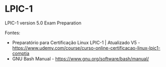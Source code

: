 # LPIC-1
LPIC-1 version 5.0 Exam Preparation

Fontes:
* Preparatório para Certificação Linux LPIC-1 | Atualizado V5 - https://www.udemy.com/course/curso-online-certificacao-linux-lpic1-comptia
* GNU Bash Manual - https://www.gnu.org/software/bash/manual/
